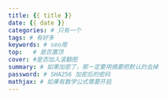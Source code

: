 ```yaml
---
title: {{ title }}
date: {{ date }}
categories: # 只有一个
tags: # 有好多
keywords: # seo用
top:   # 是否置顶
cover: #是否加入滚翻图
summary: # 如果加密了，那一定要用摘要把默认的去掉
password: # SHA256 加密后的密码
mathjax: # 如果有数学公式需要开启
---
```

